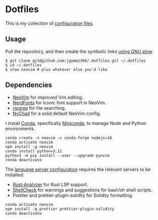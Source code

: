# Dotfiles

This is my collection of [configuration files](http://dotfiles.github.io/).

## Usage

Pull the repository, and then create the symbolic links [using GNU
stow](https://alexpearce.me/2016/02/managing-dotfiles-with-stow/).

```shell
$ git clone git@github.com:jgomez360/.dotfiles.git ~/.dotfiles
$ cd ~/.dotfiles
$ stow neovim # plus whatever else you'd like
```

## Dependencies

* [NeoVim][neovim] for improved Vim editing.
* [NerdFonts][nerdfonts] for iconic font support in NeoVim.
* [ripgrep][ripgrep] for file searching.
* [NvChad][nvchad] for a solid default NeoVim config.

I install [Conda][conda], specifically [Miniconda][miniconda], to manage
Node and Python environments. 

```shell
conda create -n neovim -c conda-forge nodejs=18
conda activate neovim
npm install -g neovim
conda install python=3.11
python3 -m pip install --user --upgrade pynvim
conda deactivate
```

The [language server configuration][lsp] requires the relevant servers to be
installed:

* [Rust-Analyzer][rust-analyzer] for Rust LSP support.
* [ShellCheck][shellcheck] for warnings and suggestions for bash/sh shell scripts.
* Prettier and prettier-plugin-solidity for Solidity formatting.
```shell
conda activate neovim
npm install -g prettier prettier-plugin-solidity
conda deactivate
```

[neovim]: https://neovim.io/
[conda]: https://conda.io/
[miniconda]: https://docs.conda.io/en/latest/miniconda.html
[nerdfonts]: https://www.nerdfonts.com/
[nvchad]: https://nvchad.com/docs/quickstart/install
[ripgrep]: https://github.com/BurntSushi/ripgrep
[lsp]: https://github.com/neovim/nvim-lspconfig
[rust-analyzer]: https://rust-analyzer.github.io/
[shellcheck]: https://github.com/koalaman/shellcheck
